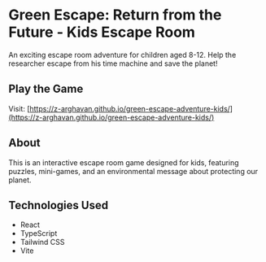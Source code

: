 
# Green Escape: Return from the Future - Kids Escape Room

An exciting escape room adventure for children aged 8-12. Help the researcher escape from his time machine and save the planet!

## Play the Game

Visit: [https://z-arghavan.github.io/green-escape-adventure-kids/](https://z-arghavan.github.io/green-escape-adventure-kids/)

## About

This is an interactive escape room game designed for kids, featuring puzzles, mini-games, and an environmental message about protecting our planet.

## Technologies Used

- React
- TypeScript
- Tailwind CSS
- Vite

